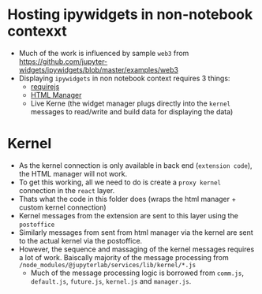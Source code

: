 # Hosting ipywidgets in non-notebook contexxt
* Much of the work is influenced by sample `web3` from https://github.com/jupyter-widgets/ipywidgets/blob/master/examples/web3
* Displaying `ipywidgets` in non notebook context requires 3 things:
    * [requirejs](https://requirejs.org)
    * [HTML Manager](https://github.com/jupyter-widgets/ipywidgets/blob/master/examples/web3/src/manager.ts)
    * Live Kerne (the widget manager plugs directly into the `kernel` messages to read/write and build data for displaying the data)

# Kernel
* As the kernel connection is only available in back end (`extension code`), the HTML manager will not work.
* To get this working, all we need to do is create a `proxy kernel` connection in the `react` layer.
* Thats what the code in this folder does (wraps the html manager + custom kernel connection)
* Kernel messages from the extension are sent to this layer using the `postoffice`
* Similarly messages from sent from html manager via the kernel are sent to the actual kernel via the postoffice.
* However, the sequence and massaging of the kernel messages requires a lot of work. Baiscally majority of the message processing from `/node_modules/@jupyterlab/services/lib/kernel/*.js`
    * Much of the message processing logic is borrowed from `comm.js`, `default.js`, `future.js`, `kernel.js` and `manager.js`.
